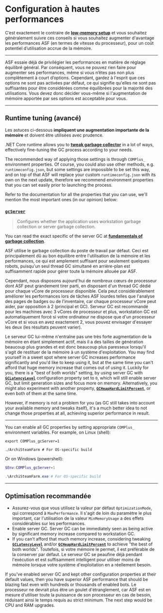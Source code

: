 # Configuration à hautes performances

C’est exactement le contraire de **[low-memory setup](https://github.com/JustArchiNET/ArchiSteamFarm/wiki/Low-memory-setup)** et vous souhaitez généralement suivre ces conseils si vous souhaitez augmenter d'avantage les performances ASF (en termes de vitesse du processeur), pour un coût potentiel d’utilisation accrue de la mémoire.

* * *

ASF essaie déjà de privilégier les performances en matière de réglage équilibré général. Par conséquent, vous ne pouvez rien faire pour augmenter ses performances, même si vous n’êtes pas non plus complètement à court d’options. Cependant, gardez à l'esprit que ces options ne sont pas activées par défaut, ce qui signifie qu'elles ne sont pas suffisantes pour être considérées comme équilibrées pour la majorité des utilisations. Vous devez donc décider vous-même si l'augmentation de mémoire apportée par ses options est acceptable pour vous.

* * *

## Runtime tuning (avancé)

Les astuces ci-dessous **impliquent une augmentation importante de la mémoire** et doivent être utilisées avec prudence.

.NET Core runtime allows you to **[tweak garbage collector](https://docs.microsoft.com/dotnet/core/run-time-config/garbage-collector)** in a lot of ways, effectively fine-tuning the GC process according to your needs.

The recommended way of applying those settings is through `COMPlus_` environment properties. Of course, you could also use other methods, e.g. `runtimeconfig.json`, but some settings are impossible to be set this way, and on top of that ASF will replace your custom `runtimeconfig.json` with its own on the next update, therefore we recommend environment properties that you can set easily prior to launching the process.

Refer to the documentation for all the properties that you can use, we'll mention the most important ones (in our opinion) below:

### [`gcServer`](https://docs.microsoft.com/dotnet/core/run-time-config/garbage-collector#flavors-of-garbage-collection)

> Configures whether the application uses workstation garbage collection or server garbage collection.

You can read the exact specific of the server GC at **[fundamentals of garbage collection](https://docs.microsoft.com/dotnet/standard/garbage-collection/fundamentals)**.

ASF utilise le garbage collection du poste de travail par défaut. Ceci est principalement dû au bon équilibre entre l'utilisation de la mémoire et les performances, ce qui est amplement suffisant pour seulement quelques robots, puisqu'un seul thread GC simultané en arrière-plan est suffisamment rapide pour gérer toute la mémoire allouée par ASF.

Cependant, nous disposons aujourd'hui de nombreux cœurs de processeur dont ASF peut grandement tirer parti, en disposant d'un thread GC dédié pour chaque vCore de processeur disponible. Cela peut considérablement améliorer les performances lors de tâches ASF lourdes telles que l'analyse des pages de badges ou de l'inventaire, car chaque processeur vCore peut aider, par opposition à 2 (principal et GC). Serveur GC est recommandé pour les machines avec 3 vCores de processeur et plus, workstation GC est automatiquement forcé si votre ordinateur ne dispose que d'un processeur vCore et si vous en avez exactement 2, vous pouvez envisager d'essayer les deux (les résultats peuvent varier).

Le serveur GC lui-même n'entraîne pas une très forte augmentation de la mémoire en étant simplement actif, mais il a des tailles de génération beaucoup plus grandes et est donc beaucoup plus paresseux lorsqu'il s'agit de restituer de la mémoire à un système d'exploitation. You may find yourself in a sweet spot where server GC increases performance significantly and you'd like to keep using it, but at the same time you can't afford that huge memory increase that comes out of using it. Luckily for you, there is a "best of both worlds" setting, by using server GC with **[`GCLatencyLevel`](https://github.com/JustArchiNET/ArchiSteamFarm/wiki/Low-memory-setup#gclatencylevel)** configuration property set to `0`, which will still enable server GC, but limit generation sizes and focus more on memory. Alternatively, you might also experiment with another property, **[`GCHeapHardLimitPercent`](https://github.com/JustArchiNET/ArchiSteamFarm/wiki/Low-memory-setup#gcheaphardlimitpercent)**, or even both of them at the same time.

However, if memory is not a problem for you (as GC still takes into account your available memory and tweaks itself), it's a much better idea to not change those properties at all, achieving superior performance in result.

* * *

You can enable all GC properties by setting appropriate `COMPlus_` environment variables. For example, on Linux (shell):

```shell
export COMPlus_gcServer=1

./ArchiSteamFarm # For OS-specific build
```

Or on Windows (powershell):

```powershell
$Env:COMPlus_gcServer=1

.\ArchiSteamFarm.exe # For OS-specific build
```

* * *

## Optimisation recommandée

- Assurez-vous que vous utilisez la valeur par défaut `OptimizationMode`, qui correspond à `MaxPerformance`. Il s'agit de loin du paramètre le plus important, car l'utilisation de la valeur `MinMemoryUsage` a des effets considérables sur les performances.
- Enable server GC. Server GC can be immediately seen as being active by significant memory increase compared to workstation GC.
- If you can't afford that much memory increase, considering tweaking **[`GCLatencyLevel`](https://github.com/JustArchiNET/ArchiSteamFarm/wiki/Low-memory-setup#gclatencylevel)** and/or **[`GCHeapHardLimitPercent`](https://github.com/JustArchiNET/ArchiSteamFarm/wiki/Low-memory-setup#gcheaphardlimitpercent)** to achieve "the best of both worlds". Toutefois, si votre mémoire le permet, il est préférable de la conserver par défaut. Le serveur GC se peaufine déjà pendant l'exécution et est suffisamment intelligent pour utiliser moins de mémoire lorsque votre système d'exploitation en a réellement besoin.

If you've enabled server GC and kept other configuration properties at their default values, then you have superior ASF performance that should be blazing fast even with hundreds or thousands of enabled bots. Le processeur ne devrait plus être un goulet d'étranglement, car ASF est en mesure d'utiliser toute la puissance de son processeur en cas de besoin, réduisant ainsi le temps requis au strict minimum. The next step would be CPU and RAM upgrades.